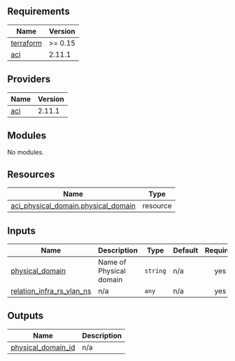 <!-- BEGIN_TF_DOCS -->
## Requirements

| Name | Version |
|------|---------|
| <a name="requirement_terraform"></a> [terraform](#requirement\_terraform) | >= 0.15 |
| <a name="requirement_aci"></a> [aci](#requirement\_aci) | 2.11.1 |

## Providers

| Name | Version |
|------|---------|
| <a name="provider_aci"></a> [aci](#provider\_aci) | 2.11.1 |

## Modules

No modules.

## Resources

| Name | Type |
|------|------|
| [aci_physical_domain.physical_domain](https://registry.terraform.io/providers/ciscodevnet/aci/2.11.1/docs/resources/physical_domain) | resource |

## Inputs

| Name | Description | Type | Default | Required |
|------|-------------|------|---------|:--------:|
| <a name="input_physical_domain"></a> [physical\_domain](#input\_physical\_domain) | Name of Physical domain | `string` | n/a | yes |
| <a name="input_relation_infra_rs_vlan_ns"></a> [relation\_infra\_rs\_vlan\_ns](#input\_relation\_infra\_rs\_vlan\_ns) | n/a | `any` | n/a | yes |

## Outputs

| Name | Description |
|------|-------------|
| <a name="output_physical_domain_id"></a> [physical\_domain\_id](#output\_physical\_domain\_id) | n/a |
<!-- END_TF_DOCS -->